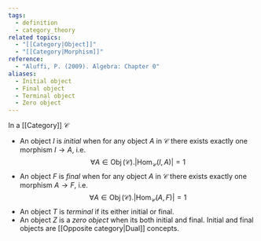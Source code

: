 ```yaml
---
tags:
  - definition
  - category_theory
related topics:
  - "[[Category|Object]]"
  - "[[Category|Morphism]]"
reference:
  - "Aluffi, P. (2009). Algebra: Chapter 0"
aliases:
  - Initial object
  - Final object
  - Terminal object
  - Zero object
---
```

In a [[Category]] $\mathcal{C}$
- An object $I$ is _initial_ when for any object $A$ in $\mathcal{C}$ there exists exactly one morphism $I\to A$, i.e.$$
\forall A\in\operatorname{Obj}(\mathcal{C}). \big|\text{Hom}_\mathcal{C}(I,A)\big|=1
$$
- An object $F$ is _final_ when for any object $A$ in $\mathcal{C}$ there exists exactly one morphism $A\to F$, i.e.$$
\forall A\in\operatorname{Obj}(\mathcal{C}). \big|\text{Hom}_\mathcal{C}(A,F)\big|=1
$$
- An object $T$ is _terminal_ if its either initial or final.
- An object $Z$ is a _zero object_ when its both initial and final.
Initial and final objects are [[Opposite category|Dual]] concepts.